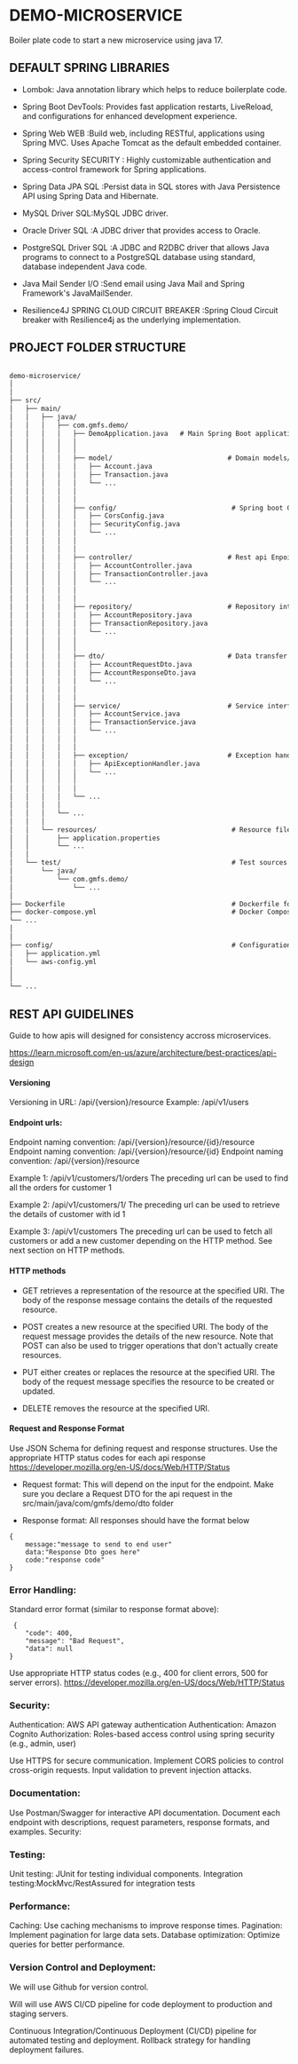 # DEMO-MICROSERVICE
Boiler plate code to start a new microservice using java 17.

## DEFAULT SPRING LIBRARIES

- Lombok: Java annotation library which helps to reduce boilerplate code.

- Spring Boot DevTools: Provides fast application restarts, LiveReload, and configurations for enhanced development experience.

- Spring Web WEB :Build web, including RESTful, applications using Spring MVC. Uses Apache Tomcat as the default embedded container.

- Spring Security SECURITY : Highly customizable authentication and access-control framework for Spring applications.

- Spring Data JPA SQL :Persist data in SQL stores with Java Persistence API using Spring Data and Hibernate.

- MySQL Driver SQL:MySQL JDBC driver.

- Oracle Driver SQL :A JDBC driver that provides access to Oracle.

- PostgreSQL Driver SQL :A JDBC and R2DBC driver that allows Java programs to connect to a PostgreSQL database using standard, database independent Java code.

- Java Mail Sender I/O :Send email using Java Mail and Spring Framework's JavaMailSender.

- Resilience4J SPRING CLOUD CIRCUIT BREAKER :Spring Cloud Circuit breaker with Resilience4j as the underlying implementation.

## PROJECT FOLDER STRUCTURE
```md

demo-microservice/
│
│
├── src/
│   ├── main/
│   │   ├── java/
│   │   │   ├── com.gmfs.demo/
│   │   │   │   ├── DemoApplication.java   # Main Spring Boot application class
│   │   │   │   │   
│   │   │   │   │
│   │   │   │   ├── model/                             # Domain models/entities
│   │   │   │   │   ├── Account.java
│   │   │   │   │   ├── Transaction.java
│   │   │   │   │   └── ...
│   │   │   │   │
│   │   │   │   │
│   │   │   │   ├── config/                             # Spring boot Configurations
│   │   │   │   │   ├── CorsConfig.java
│   │   │   │   │   ├── SecurityConfig.java
│   │   │   │   │   └── ...
│   │   │   │   │
│   │   │   │   │
│   │   │   │   ├── controller/                        # Rest api Enpoints 
│   │   │   │   │   ├── AccountController.java
│   │   │   │   │   ├── TransactionController.java
│   │   │   │   │   └── ...
│   │   │   │   │
│   │   │   │   │
│   │   │   │   ├── repository/                        # Repository interfaces (persistence)
│   │   │   │   │   ├── AccountRepository.java
│   │   │   │   │   ├── TransactionRepository.java
│   │   │   │   │   └── ...
│   │   │   │   │
│   │   │   │   │
│   │   │   │   ├── dto/                               # Data transfer objects  (request and response object)
│   │   │   │   │   ├── AccountRequestDto.java
│   │   │   │   │   ├── AccountResponseDto.java
│   │   │   │   │   └── ...
│   │   │   │   │
│   │   │   │   │
│   │   │   │   ├── service/                           # Service interfaces (business logic)
│   │   │   │   │   ├── AccountService.java
│   │   │   │   │   ├── TransactionService.java
│   │   │   │   │   └── ...
│   │   │   │   │
│   │   │   │   │
│   │   │   │   ├── exception/                         # Exception handling
│   │   │   │   │   ├── ApiExceptionHandler.java
│   │   │   │   │   └── ...
│   │   │   │   │
│   │   │   │   │
│   │   │   │   └── ...
│   │   │   │
│   │   │   └── ...
│   │   │
│   │   └── resources/                                  # Resource files (e.g., application properties)
│   │       ├── application.properties
│   │       └── ...
│   │
│   └── test/                                           # Test sources
│       └── java/
│           └── com.gmfs.demo/
│               └── ...
│
├── Dockerfile                                          # Dockerfile for containerization
├── docker-compose.yml                                  # Docker Compose file for local development
└── ...
│
│
├── config/                                             # Configuration files (e.g., Spring Boot, AWS)
│   ├── application.yml
│   └── aws-config.yml
│
│
└── ...

```

## REST API GUIDELINES

Guide to how apis will designed for consistency accross microservices.

https://learn.microsoft.com/en-us/azure/architecture/best-practices/api-design

#### Versioning 
Versioning in URL: /api/{version}/resource
Example: /api/v1/users


#### Endpoint urls:

Endpoint naming convention: /api/{version}/resource/{id}/resource
Endpoint naming convention: /api/{version}/resource/{id}
Endpoint naming convention: /api/{version}/resource

Example 1: /api/v1/customers/1/orders
The preceding url can be used to find all the orders for customer 1

Example 2: /api/v1/customers/1/
The preceding url can be used to retrieve the details of customer with id 1


Example 3: /api/v1/customers
The preceding url can be used to fetch all customers or add a new customer depending on the HTTP method. See next section on HTTP methods.


#### HTTP methods

- GET retrieves a representation of the resource at the specified URI. The body of the response message contains the details of the requested resource.

- POST creates a new resource at the specified URI. The body of the request message provides the details of the new resource. Note that POST can also be used to trigger operations that don't actually create resources.

- PUT either creates or replaces the resource at the specified URI. The body of the request message specifies the resource to be created or updated.

- DELETE removes the resource at the specified URI.

#### Request and Response Format
Use JSON Schema for defining request and response structures. Use the appropriate HTTP status codes for each api response https://developer.mozilla.org/en-US/docs/Web/HTTP/Status
- Request format: This will depend on the input for the endpoint. Make sure you declare a Request DTO for the api request in the src/main/java/com/gmfs/demo/dto folder

- Response format: All responses should have the format below
```
{
    message:"message to send to end user"
    data:"Response Dto goes here"
    code:"response code"
}
```
### Error Handling:

Standard error format (similar to response format above):

```
 {
    "code": 400,
    "message": "Bad Request",
    "data": null
}
```

Use appropriate HTTP status codes (e.g., 400 for client errors, 500 for server errors).
https://developer.mozilla.org/en-US/docs/Web/HTTP/Status

### Security:

Authentication: AWS API gateway authentication
Authentication: Amazon Cognito
Authorization: Roles-based access control using spring security (e.g., admin, user)

Use HTTPS for secure communication.
Implement CORS policies to control cross-origin requests.
Input validation to prevent injection attacks.

### Documentation:

Use Postman/Swagger for interactive API documentation.
Document each endpoint with descriptions, request parameters, response formats, and examples.
Security:


### Testing:

Unit testing: JUnit for testing individual components.
Integration testing:MockMvc/RestAssured for integration tests

### Performance:

Caching: Use caching mechanisms to improve response times.
Pagination: Implement pagination for large data sets.
Database optimization: Optimize queries for better performance.

### Version Control and Deployment:

We will use Github for version control.

Will will use AWS CI/CD pipeline for code deployment to production and staging servers.

Continuous Integration/Continuous Deployment (CI/CD) pipeline for automated testing and deployment.
Rollback strategy for handling deployment failures.